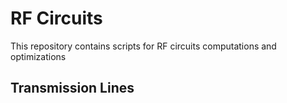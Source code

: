 # RF Circuits

This repository contains scripts for RF circuits computations and optimizations

## Transmission Lines

